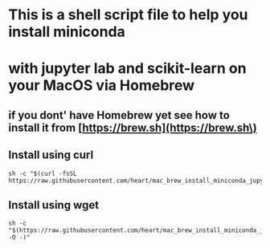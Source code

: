 # This is a shell script file to help you install miniconda 
# with jupyter lab and scikit-learn on your MacOS via Homebrew

## if you dont' have Homebrew yet see how to install it from [https://brew.sh](https://brew.sh\)

## Install using curl
```
sh -c "$(curl -fsSL https://raw.githubusercontent.com/heart/mac_brew_install_miniconda_jupyter_sklearn/master/install.sh)"
```

## Install using wget
```
sh -c "$(https://raw.githubusercontent.com/heart/mac_brew_install_miniconda_jupyter_sklearn/master/install.sh -O -)"
```